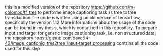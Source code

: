 this is a modified version of the repository https://github.com/m-colombo/tf_tree to performe image captioning task as tree to tree transduction
The code is written using an old version of tensorflow, specifically the version 1.12
More informations about the usage of the code can be found in my thesis, which is contatined in this repository.
To prepare input and target for generic image captioning task, i.e. non structured data, the repository https://github.com/dave94-42/image_captionig_tree2tree_input-target_processing contains all the code used for this step
